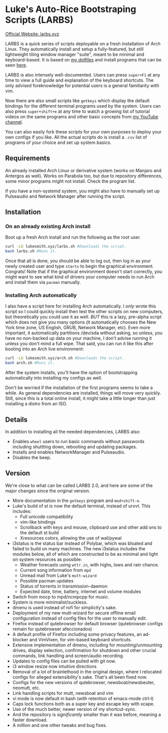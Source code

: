 # Luke's Auto-Rice Bootstraping Scripts (LARBS)

[Official Website: larbs.xyz](http://larbs.xyz)

LARBS is a quick series of scripts deployable on a fresh installation of Arch
Linux. They automatically install and setup a fully-featured, but still
lightweight tiling window manager "suite", meant to be minimal and
keyboard-based. It is based on
[my dotfiles](https://github.com/lukesmithxyz/voidrice) and install programs
that can be seen
[here](https://github.com/LukeSmithxyz/LARBS/blob/master/src/progs.csv).

LARBS is also intensely well-documented. Users can press `super+F1` at any time
to view a full guide and explanation of the keyboard shortcuts. The only
advised foreknowledge for potential users is a general familiarity with vim.

Now there are also small scripts like `getkeys` which display the default
bindings for the different terminal programs used by the system. Users can also
press `super+shift+e` at any time to watch a growing list of tutorial videos on
the same programs and other basic concepts from [my YouTube channel](https://youtube.com/c/lukesmithxyz).

You can also easily fork these scripts for your own purposes to deploy your own
configs if you like. All the actual scripts do is install a `.csv` list of
programs of your choice and set up system basics.

## Requirements

An already installed Arch Linux or derivative system (works on Manjaro and
Antergos as well). Works on Parabola too, but due to repository differences,
some minor programs might not install. Check the program list.

If you have a non-systemd system, you might also have to manually set up
Pulseaudio and Network Manager after running the script.

## Installation

### On an already existing Arch install

Boot up a fresh Arch install and run the following as the root user.

```sh
curl -LO lukesmith.xyz/larbs.sh #Downloads the script.
bash larbs.sh #Runs it.
```

Once that all is done, you should be able to log out, then log in as your newly
created user and type `startx` to begin the graphical environment.  Congrats!
Note that if the graphical environment doesn't start correctly, you might want
to see what kind of drivers your computer needs to run Arch and install them
via `pacman` manually.

### Installing Arch automatically

I also have a script here for installing Arch automatically. I *only* wrote this
script so I could quickly install then test the other scripts on new computers,
but theoretically you could use it as well. *BUT* this is a lazy, pre-alpha
script which does not give you many options (it automatically chooses the New
York time zone, US English, GRUB, Network Manager, etc). Even more important, it
automatically partitions /dev/sda without asking, so unless, you have no
non-backed up data on your machine, I don't advise running it unless you don't
mind a full wipe. That said, you can run it like this after booting into an Arch
live environment:

```sh
curl -LO lukesmith.xyz/arch.sh #Downloads the script.
bash arch.sh #Runs it.
```

After the system installs, you'll have the option of bootstrapping automatically
into installing my configs as well.

Don't be worried if the installation of the first programs seems to take a
while. As general dependencies are installed, things will move very quickly.
Still, since this is a total online install, it might take a little longer than
just installing a distro from an ISO.

## Details

In addition to installing all the needed dependencies, LARBS also:

- Enables `wheel` users to run basic commands without passwords including
  shuttting down, rebooting and updating packages.
- Installs and enables NetworkManager and Pulseaudio.
- Disables the beep.

## Version

We're close to what can be called LARBS 2.0, and here are some of the major
changes since the original version.

- More documentation in the `getkeys` program and `mod+shift-e`.
- Luke's build of st is now the default terminal, instead of urxvt. This
  includes:
  	- Full unicode compatibility
	- vim-like bindings
	- Scrollback with keys and mouse, clipboard use and other add ons to
	  the default st build
	- Xresources colors, allowing the use of wal/pywal
- i3status is the status bar instead of Polybar, which was bloated and failed
  to build on many machines. The new i3status includes the modules below, all
  of which are constructed to be as minimal and light on system resources as
  possible:
  	- Weather forecasts using `wttr.in`, with highs, lows and rain chance.
	- Current song information from `mpd`
	- Unread mail from Luke's `mutt-wizard`
	- Possible pacman updates
	- Status of torrents in transmission-daemon
	- Expected date, time, battery, internet and volume modules
- Switch from mocp to mpd/ncmpcpp for music.
- System is more minimalist/suckless.
- dmenu is used instead of rofi for simplicity's sake.
- Deployment of my new mutt-wizard for secure offline email configuration
  instead of config files for the user to manually edit.
- Firefox instead of qutebrowser for default browser (qutebrowser configs
  remain for qutebrowser afeccionados)
- A default profile of Firefox including some privacy features, an ad-blocker
  and VimVixen, for vim-based keyboard shortcuts.
- Extensive implementation of dmenu, including for mounting/unmounting drives,
  display selection, confirmation for shutdown and other crucial commands, link
  handling and screen/audio recording.
- Updates to config files can be pulled with git now.
- i3 window resize now intuitive directions
- Removal of a lot of brainlethood in the original design, where I relocated
  configs for alleged extensibility's sake. That's all been fixed now.
- Configs for the new versions of qutebrowser, newsboat/newsbeuter, neomutt,
  etc.
- Link handling scripts for mutt, newsboat and vim
- vi mode is now default in bash (with retention of emacs-mode ctrl-l)
- Caps lock functions both as a super key and escape key with xcape.
- Use of the much better, newer version of my shortcut-sync.
- And the repository is *significantly* smaller than it was before, meaning a
  faster download.
- A million and one other tweaks and bug fixes.

